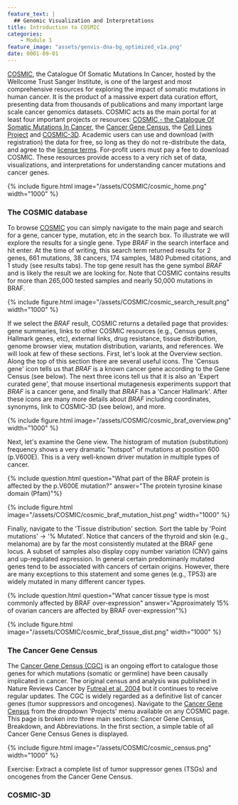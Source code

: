 ```yaml
---
feature_text: |
  ## Genomic Visualization and Interpretations
title: Introduction to COSMIC
categories:
    - Module 1
feature_image: "assets/genvis-dna-bg_optimized_v1a.png"
date: 0001-09-01
---
```


[COSMIC](http://cancer.sanger.ac.uk/cosmic), the Catalogue Of Somatic Mutations In Cancer, hosted by the Wellcome Trust Sanger Institute, is one of the largest and most comprehensive resources for exploring the impact of somatic mutations in human cancer. It is the product of a massive expert data curation effort, presenting data from thousands of publications and many important large scale cancer genomics datasets. COSMIC acts as the main portal for at least four important projects or resources: [COSMIC - the Catalogue Of Somatic Mutations In Cancer](http://cancer.sanger.ac.uk/cosmic), the [Cancer Gene Census](http://cancer.sanger.ac.uk/census), the [Cell Lines Project](http://cancer.sanger.ac.uk/cell_lines) and [COSMIC-3D](http://cancer.sanger.ac.uk/cosmic3d/). Academic users can use and download (with registration) the data for free, so long as they do not re-distribute the data, and agree to the [license terms](http://cancer.sanger.ac.uk/cosmic/license). For-profit users must pay a fee to download COSMIC. These resources provide access to a very rich set of data, visualizations, and interpretations for understanding cancer mutations and cancer genes.      

{% include figure.html image="/assets/COSMIC/cosmic_home.png" width="1000" %}

### The COSMIC database
To browse [COSMIC](http://cancer.sanger.ac.uk/cosmic) you can simply navigate to the main page and search for a gene, cancer type, mutation, etc in the search box. To illustrate we will explore the results for a single gene. Type *BRAF* in the search interface and hit enter. At the time of writing, this search term returned results for 2 genes, 661 mutations, 38 cancers, 174 samples, 1480 Pubmed citations, and 1 study (see results tabs). The top gene result has the gene symbol *BRAF* and is likely the result we are looking for. Note that COSMIC contains results for more than 265,000 tested samples and nearly 50,000 mutations in BRAF. 

{% include figure.html image="/assets/COSMIC/cosmic_search_result.png" width="1000" %}

If we select the *BRAF* result, COSMIC returns a detailed page that provides: gene summaries, links to other COSMIC resources (e.g., Census genes, Hallmark genes, etc), external links, drug resistance, tissue distribution, genome browser view, mutation distribution, variants, and references. We will look at few of these sections. First, let's look at the Overview section. Along the top of this section there are several useful icons. The 'Census gene' icon tells us that *BRAF* is a known cancer gene according to the Gene Census (see below). The next three icons tell us that it is also an 'Expert curated gene', that mouse insertional mutagenesis experiments support that *BRAF* is a cancer gene, and finally that *BRAF* has a 'Cancer Hallmark'. After these icons are many more details about *BRAF* including coordinates, synonyms, link to COSMIC-3D (see below), and more.    

{% include figure.html image="/assets/COSMIC/cosmic_braf_overview.png" width="1000" %}

Next, let's examine the Gene view. The histogram of mutation (substitution) frequency shows a very dramatic "hotspot" of mutations at position 600 (p.V600E). This is a very well-known driver mutation in multiple types of cancer. 

{% include question.html question="What part of the BRAF protein is affected by the p.V600E mutation?" answer="The protein tyrosine kinase domain (Pfam)"%}

{% include figure.html image="/assets/COSMIC/cosmic_braf_mutation_hist.png" width="1000" %}  

Finally, navigate to the 'Tissue distribution' section. Sort the table by 'Point mutations' -> '% Mutated'. Notice that cancers of the thyroid and skin (e.g., melanoma) are by far the most consistently mutated at the BRAF gene locus. A subset of samples also display copy number variation (CNV) gains and up-regulated expression. In general certain predominanly mutated genes tend to be associated with cancers of certain origins. However, there are many exceptions to this statement and some genes (e.g., TP53) are widely mutated in many different cancer types.  

{% include question.html question="What cancer tissue type is most commonly affected by BRAF over-expression" answer="Approximately 15% of ovarian cancers are affected by BRAF over-expression"%}   

{% include figure.html image="/assets/COSMIC/cosmic_braf_tissue_dist.png" width="1000" %}

### The Cancer Gene Census

The [Cancer Gene Census (CGC)](http://cancer.sanger.ac.uk/census) is an ongoing effort to catalogue those genes for which mutations (somatic or germline) have been causally implicated in cancer. The original census and analysis was published in Nature Reviews Cancer by [Futreal et al. 2004](http://dx.doi.org/10.1038/nrc1299) but it continues to receive regular updates. The CGC is widely regarded as a definitive list of cancer genes (tumor suppressors and oncogenes). Navigate to the [Cancer Gene Census](http://cancer.sanger.ac.uk/census) from the dropdown 'Projects' menu available on any COSMIC page. This page is broken into three main sections: Cancer Gene Census, Breakdown, and Abbreviations. In the first section, a simple table of all Cancer Gene Census Genes is displayed.      

{% include figure.html image="/assets/COSMIC/cosmic_census.png" width="1000" %}



Exercise: Extract a complete list of tumor suppressor genes (TSGs) and oncogenes from the Cancer Gene Census.

### COSMIC-3D



